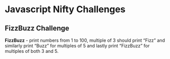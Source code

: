 # Javascript Nifty Challenges
## FizzBuzz Challenge
**FizzBuzz** - print numbers from 1 to 100, multiple of 3 should print “Fizz” and similarly print “Buzz” for multiples of 5 and lastly print “FizzBuzz” for multiples of both 3 and 5.